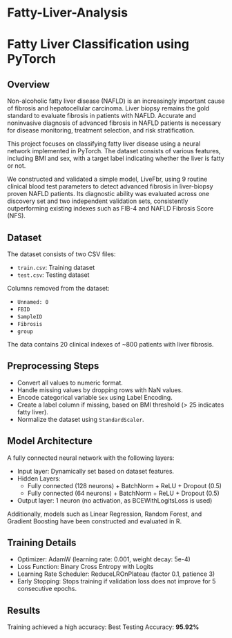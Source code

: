 # Fatty-Liver-Analysis

# Fatty Liver Classification using PyTorch

## Overview
Non-alcoholic fatty liver disease (NAFLD) is an increasingly important cause of fibrosis and hepatocellular carcinoma. Liver biopsy remains the gold standard to evaluate fibrosis in patients with NAFLD. Accurate and noninvasive diagnosis of advanced fibrosis in NAFLD patients is necessary for disease monitoring, treatment selection, and risk stratification.

This project focuses on classifying fatty liver disease using a neural network implemented in PyTorch. The dataset consists of various features, including BMI and sex, with a target label indicating whether the liver is fatty or not.

We constructed and validated a simple model, LiveFbr, using 9 routine clinical blood test parameters to detect advanced fibrosis in liver-biopsy proven NAFLD patients. Its diagnostic ability was evaluated across one discovery set and two independent validation sets, consistently outperforming existing indexes such as FIB-4 and NAFLD Fibrosis Score (NFS).

## Dataset
The dataset consists of two CSV files:
- `train.csv`: Training dataset
- `test.csv`: Testing dataset

Columns removed from the dataset:
- `Unnamed: 0`
- `FBID`
- `SampleID`
- `Fibrosis`
- `group`

The data contains 20 clinical indexes of ~800 patients with liver fibrosis.

## Preprocessing Steps
- Convert all values to numeric format.
- Handle missing values by dropping rows with NaN values.
- Encode categorical variable `Sex` using Label Encoding.
- Create a label column if missing, based on BMI threshold (> 25 indicates fatty liver).
- Normalize the dataset using `StandardScaler`.

## Model Architecture
A fully connected neural network with the following layers:
- Input layer: Dynamically set based on dataset features.
- Hidden Layers:
  - Fully connected (128 neurons) + BatchNorm + ReLU + Dropout (0.5)
  - Fully connected (64 neurons) + BatchNorm + ReLU + Dropout (0.5)
- Output layer: 1 neuron (no activation, as BCEWithLogitsLoss is used)

Additionally, models such as Linear Regression, Random Forest, and Gradient Boosting have been constructed and evaluated in R.

## Training Details
- Optimizer: AdamW (learning rate: 0.001, weight decay: 5e-4)
- Loss Function: Binary Cross Entropy with Logits
- Learning Rate Scheduler: ReduceLROnPlateau (factor 0.1, patience 3)
- Early Stopping: Stops training if validation loss does not improve for 5 consecutive epochs.

## Results
Training achieved a high accuracy:
Best Testing Accuracy: **95.92%**


